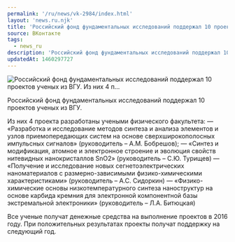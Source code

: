 ```yaml
---
permalink: '/ru/news/vk-2984/index.html'
layout: 'news.ru.njk'
title: 'Российский фонд фундаментальных исследований поддержал 10 проектов ученых из ВГУ. Из них 4 п'
source: ВКонтакте
tags:
  - news_ru
description: 'Российский фонд фундаментальных исследований поддержал 10 проектов ученых из ВГУ. Из них 4 п…'
updatedAt: 1460297727
---
```

![Российский фонд фундаментальных исследований поддержал 10 проектов ученых из ВГУ. Из них 4 п…](https://sun9-41.userapi.com/impf/c633221/v633221484/225b3/JaSQcVBcJ-M.jpg?size=917x409&quality=96&proxy=1&sign=5a430c5ed4d8fbdd14c06dee8b859350&c_uniq_tag=DYEV1fjViQNTjRpSErYxw3urpM767BTJWqxjDzw24_o&type=album)

Российский фонд фундаментальных исследований поддержал 10 проектов ученых из ВГУ.

Из них 4 проекта разработаны учеными физического факультета:
— «Разработка и исследование методов синтеза и анализа элементов и узлов приемопередающих систем на основе сверхширокополосных импульсных сигналов» (руководитель – А.М. Бобрешов);
— «Синтез и модификация, атомное и электронное строение и эволюция свойств нитевидных нанокристаллов SnO2» (руководитель – С.Ю. Турищев)
— «Получение и исследование новых сегнетоэлектрических наноматериалов с размерно-зависимыми физико-химическими характеристиками» (руководитель – А.С. Сидоркин)
— «Физико-химические основы низкотемпературного синтеза наноструктур на основе карбида кремния для электронной компонентной базы экстремальной электроники» (руководитель – Л.А. Битюцкая)

Все ученые получат денежные средства на выполнение проектов в 2016 году. При положительных результатах проекты получат поддержку на следующий год.
